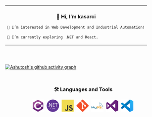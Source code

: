 <table align="center">
<tr>
  <td valign="center">
   
   ### <p align= "center" > 👋 Hi, I’m kasarci </p>
   
    👀 I’m interested in Web Development and Industrial Automation!
   
    🔭 I’m currently exploring .NET and React.
   
</tr>
</table>
<br> 

<br>

[![Ashutosh's github activity graph](https://github-readme-activity-graph.vercel.app/graph?username=kasarci&theme=react)](https://github.com/ashutosh00710/github-readme-activity-graph)

<br> 
<div align="center">
  
### :hammer_and_wrench: Languages and Tools


  <img src="https://github.com/devicons/devicon/blob/master/icons/csharp/csharp-original.svg" title="C#" alt="C#" width="40" height="40"/>&nbsp;
  <img src="https://github.com/devicons/devicon/blob/master/icons/dotnetcore/dotnetcore-original.svg" title=".NETCore" alt=".NETCore" width="40" height="40"/>&nbsp;
  <img src="https://github.com/devicons/devicon/blob/master/icons/javascript/javascript-original.svg" title="Javascript" alt="Javascript" width="40" height="40"/>&nbsp;
  <img src="https://github.com/devicons/devicon/blob/master/icons/git/git-original.svg" title="Git" alt="Git" width="40" height="40"/>&nbsp;
  <img src="https://github.com/devicons/devicon/blob/master/icons/mysql/mysql-original-wordmark.svg" title="MySQL"  alt="MySQL" width="40" height="40"/>&nbsp;
  <img src="https://github.com/devicons/devicon/blob/master/icons/visualstudio/visualstudio-plain.svg" title="VisualStudio" alt="VisualStudio" width="40" height="40"/>&nbsp;
   <img src="https://github.com/devicons/devicon/blob/master/icons/vscode/vscode-original.svg" title="VSCode" alt="VSCode" width="40" height="40"/>&nbsp;  
</div>
